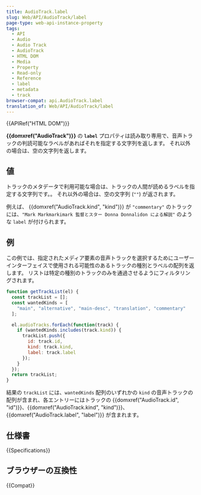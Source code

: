 ```yaml
---
title: AudioTrack.label
slug: Web/API/AudioTrack/label
page-type: web-api-instance-property
tags:
  - API
  - Audio
  - Audio Track
  - AudioTrack
  - HTML DOM
  - Media
  - Property
  - Read-only
  - Reference
  - label
  - metadata
  - track
browser-compat: api.AudioTrack.label
translation_of: Web/API/AudioTrack/label
---
```

{{APIRef("HTML DOM")}}

**{{domxref("AudioTrack")}}** の **`label`** プロパティは読み取り専用で、音声トラックの判読可能なラベルがあればそれを指定する文字列を返します。 それ以外の場合は、空の文字列を返します。

## 値

トラックのメタデータで利用可能な場合は、トラックの人間が読めるラベルを指定する文字列です。。 それ以外の場合は、空の文字列 (`""`) が返されます。

例えば、 {{domxref("AudioTrack.kind", "kind")}} が `"commentary"` のトラックには、`"Mark Markmarkimark 監督とスター Donna Donnalidon による解説"` のような `label` が付けられます。

## 例

この例では、指定されたメディア要素の音声トラックを選択するためにユーザーインターフェイスで使用される可能性のあるトラックの種別とラベルの配列を返します。 リストは特定の種別のトラックのみを通過させるようにフィルタリングされます。

```js
function getTrackList(el) {
  const trackList = [];
  const wantedKinds = [
    "main", "alternative", "main-desc", "translation", "commentary"
  ];

  el.audioTracks.forEach(function(track) {
    if (wantedKinds.includes(track.kind)) {
      trackList.push({
        id: track.id,
        kind: track.kind,
        label: track.label
      });
    }
  });
  return trackList;
}
```

結果の `trackList` には、`wantedKinds` 配列のいずれかの `kind` の音声トラックの配列が含まれ、各エントリーにはトラックの {{domxref("AudioTrack.id", "id")}}、{{domxref("AudioTrack.kind", "kind")}}、{{domxref("AudioTrack.label", "label")}} が含まれます。

## 仕様書

{{Specifications}}

## ブラウザーの互換性

{{Compat}}
